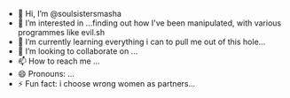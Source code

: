 - 👋 Hi, I’m @soulsistersmasha
- 👀 I’m interested in ...finding out how I've been manipulated, with various programmes like evil.sh
- 🌱 I’m currently learning everything i can to pull me out of this hole...
- 💞️ I’m looking to collaborate on ...
- 📫 How to reach me ...
- 😄 Pronouns: ...
- ⚡ Fun fact: i choose wrong women as partners...

<!---
soulsistersmasha/soulsistersmasha is a ✨ special ✨ repository because its `README.md` (this file) appears on your GitHub profile.
You can click the Preview link to take a look at your changes.
--->
